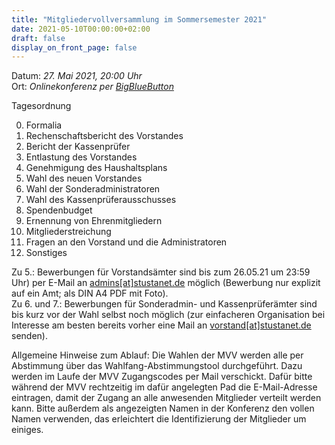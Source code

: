 ```yaml
---
title: "Mitgliedervollversammlung im Sommersemester 2021"
date: 2021-05-10T00:00:00+02:00
draft: false
display_on_front_page: false
---
```



Datum: _27. Mai 2021, 20:00 Uhr_  
Ort: _Onlinekonferenz per [BigBlueButton](https://bbb.stusta.de/b/lud-0g7-c9r-uwu)_  

Tagesordnung

0.  Formalia
1.  Rechenschaftsbericht des Vorstandes
2.  Bericht der Kassenprüfer
3.  Entlastung des Vorstandes
4.  Genehmigung des Haushaltsplans
5.  Wahl des neuen Vorstandes
6.  Wahl der Sonderadministratoren
7.  Wahl des Kassenprüferausschusses
8.  Spendenbudget
9.  Ernennung von Ehrenmitgliedern
10. Mitgliederstreichung
11. Fragen an den Vorstand und die Administratoren
12. Sonstiges



Zu 5.: Bewerbungen für Vorstandsämter sind bis zum 26.05.21 um 23:59 Uhr) per E-Mail an [admins[at]stustanet.de](https://stustanet.de/mail/admins) möglich (Bewerbung nur explizit auf ein Amt; als DIN A4 PDF mit Foto).  
Zu 6\. und 7.: Bewerbungen für Sonderadmin- und Kassenprüferämter sind bis kurz vor der Wahl selbst noch möglich (zur einfacheren Organisation bei Interesse am besten bereits vorher eine Mail an [vorstand[at]stustanet.de](https://stustanet.de/mail/vorstand) senden).  

Allgemeine Hinweise zum Ablauf:
Die Wahlen der MVV werden alle per Abstimmung über das Wahlfang-Abstimmungstool durchgeführt. Dazu werden im Laufe der MVV Zugangscodes per Mail verschickt. Dafür bitte während der MVV rechtzeitig im dafür angelegten Pad die E-Mail-Adresse eintragen, damit der Zugang an alle anwesenden Mitglieder verteilt werden kann. Bitte außerdem als angezeigten Namen in der Konferenz den vollen Namen verwenden, das erleichtert die Identifizierung der Mitglieder um einiges.
